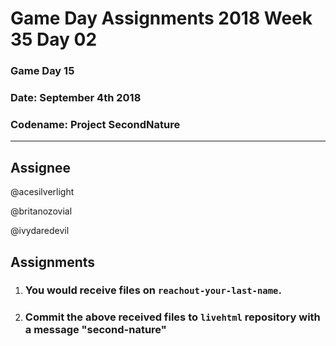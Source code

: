 # **Game Day Assignments 2018 Week 35 Day 02**

### Game Day 15

### **Date:** September 4th 2018

### **Codename:** Project SecondNature


___

## **Assignee** 

@acesilverlight

@britanozovial

@ivydaredevil

## **Assignments**

1. ### You would receive files on `reachout-your-last-name`. 

2. ### Commit the above received files to `livehtml` repository with a message "second-nature"  

